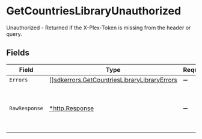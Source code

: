 # GetCountriesLibraryUnauthorized

Unauthorized - Returned if the X-Plex-Token is missing from the header or query.


## Fields

| Field                                                                                                      | Type                                                                                                       | Required                                                                                                   | Description                                                                                                |
| ---------------------------------------------------------------------------------------------------------- | ---------------------------------------------------------------------------------------------------------- | ---------------------------------------------------------------------------------------------------------- | ---------------------------------------------------------------------------------------------------------- |
| `Errors`                                                                                                   | [][sdkerrors.GetCountriesLibraryLibraryErrors](../../models/sdkerrors/getcountrieslibrarylibraryerrors.md) | :heavy_minus_sign:                                                                                         | N/A                                                                                                        |
| `RawResponse`                                                                                              | [*http.Response](https://pkg.go.dev/net/http#Response)                                                     | :heavy_minus_sign:                                                                                         | Raw HTTP response; suitable for custom response parsing                                                    |